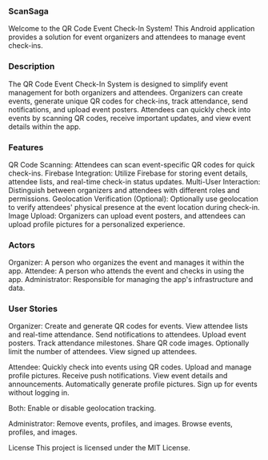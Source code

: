 ### ScanSaga

Welcome to the QR Code Event Check-In System! This Android application provides a solution for event organizers and attendees to manage event check-ins. 


### Description
The QR Code Event Check-In System is designed to simplify event management for both organizers and attendees. Organizers can create events, generate unique QR codes for check-ins, track attendance, send notifications, and upload event posters. Attendees can quickly check into events by scanning QR codes, receive important updates, and view event details within the app.

### Features
QR Code Scanning: Attendees can scan event-specific QR codes for quick check-ins.
Firebase Integration: Utilize Firebase for storing event details, attendee lists, and real-time check-in status updates.
Multi-User Interaction: Distinguish between organizers and attendees with different roles and permissions.
Geolocation Verification (Optional): Optionally use geolocation to verify attendees' physical presence at the event location during check-in.
Image Upload: Organizers can upload event posters, and attendees can upload profile pictures for a personalized experience.

### Actors
Organizer: A person who organizes the event and manages it within the app.
Attendee: A person who attends the event and checks in using the app.
Administrator: Responsible for managing the app's infrastructure and data.

### User Stories

Organizer:
Create and generate QR codes for events.
View attendee lists and real-time attendance.
Send notifications to attendees.
Upload event posters.
Track attendance milestones.
Share QR code images.
Optionally limit the number of attendees.
View signed up attendees.

Attendee:
Quickly check into events using QR codes.
Upload and manage profile pictures.
Receive push notifications.
View event details and announcements.
Automatically generate profile pictures.
Sign up for events without logging in.


Both:
Enable or disable geolocation tracking.

Administrator:
Remove events, profiles, and images.
Browse events, profiles, and images.


License
This project is licensed under the MIT License.
